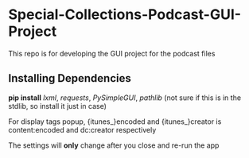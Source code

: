 # Special-Collections-Podcast-GUI-Project
This repo is for developing the GUI project for the podcast files

## Installing Dependencies
    
**pip install** *lxml*, *requests*, *PySimpleGUI*, *pathlib* (not sure if this is in the stdlib, so install it just in case)

For display tags popup, {itunes_}encoded and {itunes_}creator is content:encoded and dc:creator respectively 

The settings will **only** change after you close and re-run the app
